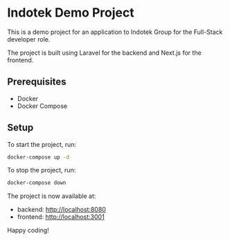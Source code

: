 # Indotek Demo Project

This is a demo project for an application to Indotek Group for the Full-Stack developer role.

The project is built using Laravel for the backend and Next.js for the frontend.

## Prerequisites

- Docker
- Docker Compose

## Setup

To start the project, run:

```bash
docker-compose up -d
```

To stop the project, run:

```bash
docker-compose down
```

The project is now available at:

- backend: [http://localhost:8080](http://localhost:8080)
- frontend: [http://localhost:3001](http://localhost:3001)

Happy coding!

